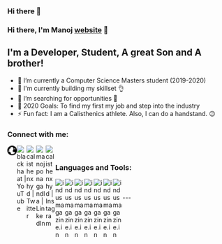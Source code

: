 ### Hi there 👋

<!--
**mjay768/mjay768** is a ✨ _special_ ✨ repository because its `README.md` (this file) appears on your GitHub profile.

Here are some ideas to get you started:

- 🔭 I’m currently working on ...
- 🌱 I’m currently learning ...
- 👯 I’m looking to collaborate on ...
- 🤔 I’m looking for help with ...
- 💬 Ask me about ...
- 📫 How to reach me: ...
- 😄 Pronouns: ...
- ⚡ Fun fact: ...
-->

### Hi there, I'm Manoj [website] 👋

## I'm a Developer, Student, A great Son and A brother!
- 🔭 I’m currently a Computer Science Masters student (2019-2020)
- 🌱 I'm currently building my skillset 👌
- 👯 I’m searching for opportunities 👀
- 🥅 2020 Goals: To find my first my job and step into the industry
- ⚡ Fun fact: I am a Calisthenics athlete. Also, I can do a handstand. 😉

### Connect with me:

[<img align="left" alt="indusmagazine.in" width="22px" src="https://raw.githubusercontent.com/iconic/open-iconic/master/svg/globe.svg" />][website]
[<img align="left" alt="blackhaat | YouTube" width="22px" src="https://cdn.jsdelivr.net/npm/simple-icons@v3/icons/youtube.svg" />][youtube]
[<img align="left" alt="calisthenxhyd | Twitter" width="22px" src="https://cdn.jsdelivr.net/npm/simple-icons@v3/icons/twitter.svg" />][twitter]
[<img align="left" alt="manojponagandla | LinkedIn" width="22px" src="https://cdn.jsdelivr.net/npm/simple-icons@v3/icons/linkedin.svg" />][linkedin]
[<img align="left" alt="calisthenxhyd | Instagram" width="22px" src="https://cdn.jsdelivr.net/npm/simple-icons@v3/icons/instagram.svg" />][instagram]

<br />

### Languages and Tools:
<img align="left" alt="indusmagazine.in" width="22px" src="https://cdn3.iconfinder.com/data/icons/monitors-with-programming-languages/512/cc-2-512.png" />
<img align="left" alt="indusmagazine.in" width="22px" src="https://cdn4.iconfinder.com/data/icons/logos-and-brands/512/181_Java_logo_logos-512.png" />
<img align="left" alt="indusmagazine.in" width="22px" src="https://cdn3.iconfinder.com/data/icons/logos-and-brands-adobe/512/267_Python-512.png" />
<img align="left" alt="indusmagazine.in" width="22px" src="https://cdn4.iconfinder.com/data/icons/iconsimple-programming/512/html-512.png" />
<img align="left" alt="indusmagazine.in" width="22px" src="https://cdn4.iconfinder.com/data/icons/iconsimple-programming/512/css-512.png" />
<img align="left" alt="indusmagazine.in" width="22px" src="https://upload.wikimedia.org/wikipedia/commons/b/b2/Bootstrap_logo.svg" />
<img align="left" alt="indusmagazine.in" width="22px" src="https://upload.wikimedia.org/wikipedia/commons/9/93/Wordpress_Blue_logo.png" />


<br />
<br />
---

[website]: https://indusmagazine.in
[twitter]: https://twitter.com/calisthenxhyd
[youtube]: https://www.youtube.com/channel/UClwyrOhyH-K6cCZzkpPjrTA
[instagram]: https://instagram.com/calisthenxhyd
[linkedin]: https://www.linkedin.com/in/manojponagandla/

